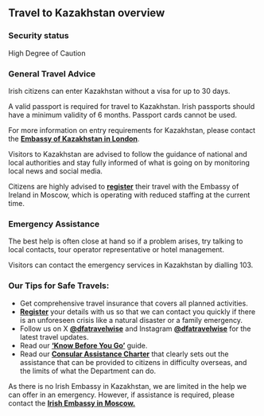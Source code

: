 ## Travel to Kazakhstan overview

### **Security status**

High Degree of Caution

### **General Travel Advice**

Irish citizens can enter Kazakhstan without a visa for up to 30 days.

A valid passport is required for travel to Kazakhstan. Irish passports should have a minimum validity of 6 months. Passport cards cannot be used.

For more information on entry requirements for Kazakhstan, please contact the [**Embassy of Kazakhstan in London**](https://www.gov.kz/memleket/entities/mfa-london?lang=en).

Visitors to Kazakhstan are advised to follow the guidance of national and local authorities and stay fully informed of what is going on by monitoring local news and social media.

Citizens are highly advised to [**register**](https://www.ireland.ie/en/dfa/overseas-travel/citizens-registration/) their travel with the Embassy of Ireland in Moscow, which is operating with reduced staffing at the current time.

### **Emergency Assistance**

The best help is often close at hand so if a problem arises, try talking to local contacts, tour operator representative or hotel management.

Visitors can contact the emergency services in Kazakhstan by dialling 103.

### **Our Tips for Safe Travels:**

* Get comprehensive travel insurance that covers all planned activities.
* [**Register**](https://www.ireland.ie/en/dfa/overseas-travel/citizens-registration/) your details with us so that we can contact you quickly if there is an unforeseen crisis like a natural disaster or a family emergency.
* Follow us on X [**@dfatravelwise**](https://www.twitter.com/DFATravelWise) and Instagram [**@dfatravelwise**](https://www.instagram.com/dfatravelwise/) for the latest travel updates.
* Read our [**‘Know Before You Go’**](https://www.ireland.ie/en/dfa/overseas-travel/know-before-you-go/) guide.
* Read our [**Consular Assistance Charter**](https://www.ireland.ie/en/dfa/overseas-travel/assistance-abroad/consular-assistance-charter/) that clearly sets out the assistance that can be provided to citizens in difficulty overseas, and the limits of what the Department can do.

As there is no Irish Embassy in Kazakhstan, we are limited in the help we can offer in an emergency. However, if assistance is required, please contact the [**Irish Embassy in Moscow.**](/en/moscow/)